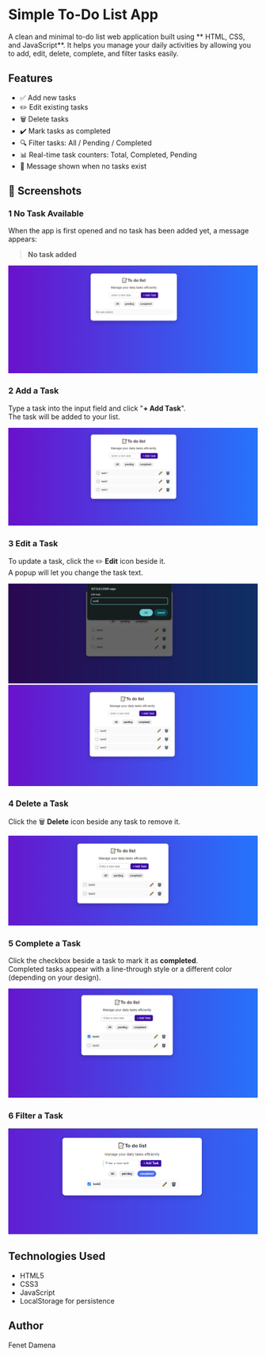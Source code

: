 # Simple To-Do List App

A clean and minimal to-do list web application built using ** HTML, CSS, and JavaScript**. It helps you manage your daily activities by allowing you to add, edit, delete, complete, and filter tasks easily.


##  Features

- ✅ Add new tasks
- ✏️ Edit existing tasks
- 🗑️ Delete tasks
- ✔️ Mark tasks as completed
- 🔍 Filter tasks: All / Pending / Completed
- 📊 Real-time task counters: Total, Completed, Pending
- 💬 Message shown when no tasks exist


## 📸 Screenshots

### 1 No Task Available

When the app is first opened and no task has been added yet, a message appears:

> **No task added**

![No Task](notask.png)


### 2 Add a Task

Type a task into the input field and click "**+ Add Task**".  
The task will be added to your list.

![Add Task](taskadd.png)


### 3 Edit a Task

To update a task, click the ✏️ **Edit** icon beside it.  
A popup will let you change the task text.

![Edit Task - Step 1](editpic1.png)  
![Edit Task - Step 2](editpic2.png)


### 4 Delete a Task

Click the 🗑️ **Delete** icon beside any task to remove it.

![Delete Task](delete.png)
### 5 Complete a Task

Click the checkbox beside a task to mark it as **completed**.  
Completed tasks appear with a line-through style or a different color (depending on your design).

![Complete Task](complete.png)

### 6 Filter a Task
![Complete Task](filter.png)



## Technologies Used

- HTML5
- CSS3
- JavaScript
- LocalStorage for persistence
## Author
 Fenet Damena